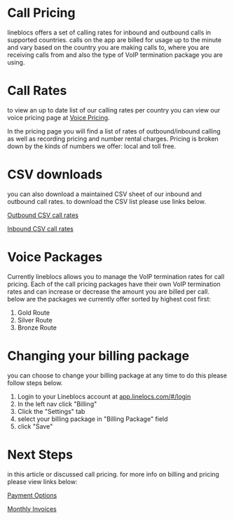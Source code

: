 # Call Pricing

lineblocs offers a set of calling rates for inbound and outbound calls in supported countries. calls on the app are billed for usage up to the minute and vary based on the country you are making calls to, where you are receiving calls from and also the type of VoIP termination package you are using.

# Call Rates

to view an up to date list of our calling rates per country you can view our voice pricing page at [Voice Pricing](http://lineblocs.com/pricing). 

In the pricing page you will find a list of rates of outbound/inbound calling as well as recording pricing and number rental charges. Pricing is broken down by the kinds of numbers we offer: local and toll free. 

# CSV downloads

you can also download a maintained CSV sheet of our inbound and outbound call rates. to download the CSV list please use links below.

[Outbound CSV call rates](http://lineblocs.com/extra/outbound-call-rates.csv)

[Inbound CSV call rates](http://lineblocs.com/extra/inbound-call-rates.csv)

# Voice Packages

Currently lineblocs allows you to manage the VoIP termination rates for call pricing. Each of the call pricing packages have their own VoIP termination rates and can increase or decrease the amount you are billed per call. below are the packages we currently offer sorted by highest cost first:

1. Gold Route
2. Silver Route
3. Bronze Route

# Changing your billing package

you can choose to change your billing package at any time to do this please follow steps below.

1. Login to your Lineblocs account at [app.linelocs.com/#/login](http://app.lineblocs.com/#/login)
2. In the left nav click "Billing"
3. Click the "Settings" tab
4. select your billing package in "Billing Package" field
5. click "Save"

# Next Steps

in this article or discussed call pricing. for more info on billing and pricing please view links below:

[Payment Options](http://lineblocs.com/resources/billing-and-pricing/payment-options)

[Monthly Invoices](http://lineblocs.com/resources/billing-and-pricing/monthly-invoices)